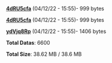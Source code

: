 [**4dRU5cfa**](/data/4dRU5cfa.txt) (04/12/22 - 15:55)- 999 bytes

[**4dRU5cfa**](/data/4dRU5cfa.txt) (04/12/22 - 15:55)- 999 bytes

[**ydVjq8Rp**](/data/ydVjq8Rp.txt) (04/12/22 - 15:55)- 1406 bytes

**Total Datas**: 6600

**Total Size**: 38.62 MB / 38.6 MB